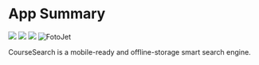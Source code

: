 # App Summary
![](https://img.shields.io/badge/build-passing-brightgreen.svg) 
![](https://img.shields.io/badge/language-java-yellowgreen.svg) 
![](https://img.shields.io/badge/coverage-80%25-green.svg)
![FotoJet](uploads/3f38e1d7f7ad04708414f95352f1d91d/FotoJet.jpg)

CourseSearch is a mobile-ready and offline-storage smart search engine.
